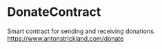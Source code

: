 # DonateContract
Smart contract for sending and receiving donations.
https://www.antonstrickland.com/donate
